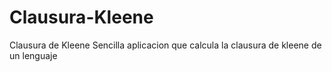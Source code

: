 # Clausura-Kleene
Clausura de Kleene
Sencilla aplicacion que calcula la clausura de kleene de un lenguaje 
